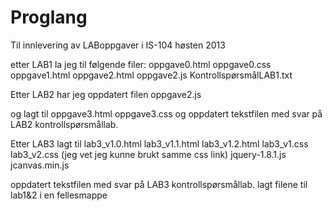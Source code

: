 Proglang
========

Til innlevering av LABoppgaver i IS-104
høsten 2013


etter LAB1 la jeg til følgende filer:
oppgave0.html
oppgave0.css
oppgave1.html
oppgave2.html
oppgave2.js
KontrollspørsmålLAB1.txt


Etter LAB2 har jeg oppdatert filen
oppgave2.js 

og lagt til 
oppgave3.html
oppgave3.css
og oppdatert tekstfilen med svar på LAB2 kontrollspørsmållab.


Etter LAB3
lagt til 
lab3_v1.0.html
lab3_v1.1.html
lab3_v1.2.html
lab3_v1.css
lab3_v2.css
(jeg vet jeg kunne brukt samme css link)
jquery-1.8.1.js
jcanvas.min.js

oppdatert tekstfilen med svar på LAB3 kontrollspørsmållab.
lagt filene til lab1&2 i en fellesmappe

